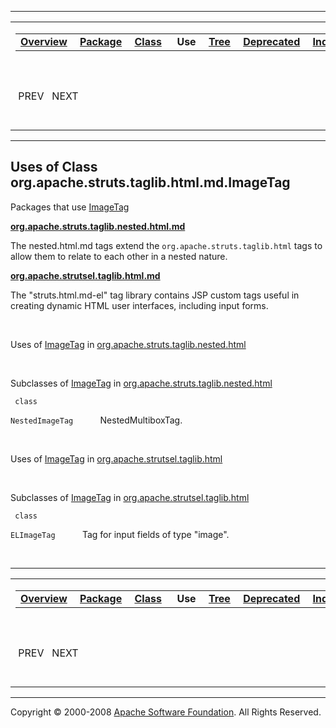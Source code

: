 ------------------------------------------------------------------------

<span id="navbar_top"></span> [](#skip-navbar_top "Skip navigation links")

<table>
<colgroup>
<col width="50%" />
<col width="50%" />
</colgroup>
<tbody>
<tr class="odd">
<td align="left"><span id="navbar_top_firstrow"></span>
<table>
<tbody>
<tr class="odd">
<td align="left"><a href="../../../../../../overview-summary.html.md"><strong>Overview</strong></a> </td>
<td align="left"><a href="../package-summary.html.md"><strong>Package</strong></a> </td>
<td align="left"><a href="../../../../../../org/apache/struts/taglib.html.md/ImageTag.html" title="class in org.apache.struts.taglib.html"><strong>Class</strong></a> </td>
<td align="left"> <strong>Use</strong> </td>
<td align="left"><a href="../package-tree.html.md"><strong>Tree</strong></a> </td>
<td align="left"><a href="../../../../../../deprecated-list.html.md"><strong>Deprecated</strong></a> </td>
<td align="left"><a href="../../../../../../index-all.html.md"><strong>Index</strong></a> </td>
<td align="left"><a href="../../../../../../help-doc.html.md"><strong>Help</strong></a> </td>
</tr>
</tbody>
</table></td>
<td align="left"></td>
</tr>
<tr class="even">
<td align="left"> PREV   NEXT</td>
<td align="left"><a href="../../../../../../index.html.md?org/apache/struts/taglib/html//class-useImageTag.html"><strong>FRAMES</strong></a>    <a href="ImageTag.html"><strong>NO FRAMES</strong></a>    
<a href="../../../../../../allclasses-noframe.html.md"><strong>All Classes</strong></a></td>
</tr>
</tbody>
</table>

<span id="skip-navbar_top"></span>

------------------------------------------------------------------------

**Uses of Class
 org.apache.struts.taglib.html.md.ImageTag**
-----------------------------------------

Packages that use [ImageTag](../../../../../../org/apache/struts/taglib.html.md/ImageTag.html "class in org.apache.struts.taglib.html")

[**org.apache.struts.taglib.nested.html.md**](#org.apache.struts.taglib.nested.html)

The nested.html.md tags extend the `org.apache.struts.taglib.html` tags to allow them to relate to each other in a nested nature. 

[**org.apache.strutsel.taglib.html.md**](#org.apache.strutsel.taglib.html)

The "struts.html.md-el" tag library contains JSP custom tags useful in creating dynamic HTML user interfaces, including input forms. 

 

<span id="org.apache.struts.taglib.nested.html.md"></span>

Uses of [ImageTag](../../../../../../org/apache/struts/taglib.html.md/ImageTag.html "class in org.apache.struts.taglib.html") in [org.apache.struts.taglib.nested.html](../../../../../../org/apache/struts/taglib/nested/html/package-summary.html)

 

Subclasses of [ImageTag](../../../../../../org/apache/struts/taglib.html.md/ImageTag.html "class in org.apache.struts.taglib.html") in [org.apache.struts.taglib.nested.html](../../../../../../org/apache/struts/taglib/nested/html/package-summary.html)

` class`

`NestedImageTag`
           NestedMultiboxTag.

 

<span id="org.apache.strutsel.taglib.html.md"></span>

Uses of [ImageTag](../../../../../../org/apache/struts/taglib.html.md/ImageTag.html "class in org.apache.struts.taglib.html") in [org.apache.strutsel.taglib.html](../../../../../../org/apache/strutsel/taglib/html/package-summary.html)

 

Subclasses of [ImageTag](../../../../../../org/apache/struts/taglib.html.md/ImageTag.html "class in org.apache.struts.taglib.html") in [org.apache.strutsel.taglib.html](../../../../../../org/apache/strutsel/taglib/html/package-summary.html)

` class`

`ELImageTag`
           Tag for input fields of type "image".

 

------------------------------------------------------------------------

<span id="navbar_bottom"></span> [](#skip-navbar_bottom "Skip navigation links")

<table>
<colgroup>
<col width="50%" />
<col width="50%" />
</colgroup>
<tbody>
<tr class="odd">
<td align="left"><span id="navbar_bottom_firstrow"></span>
<table>
<tbody>
<tr class="odd">
<td align="left"><a href="../../../../../../overview-summary.html.md"><strong>Overview</strong></a> </td>
<td align="left"><a href="../package-summary.html.md"><strong>Package</strong></a> </td>
<td align="left"><a href="../../../../../../org/apache/struts/taglib.html.md/ImageTag.html" title="class in org.apache.struts.taglib.html"><strong>Class</strong></a> </td>
<td align="left"> <strong>Use</strong> </td>
<td align="left"><a href="../package-tree.html.md"><strong>Tree</strong></a> </td>
<td align="left"><a href="../../../../../../deprecated-list.html.md"><strong>Deprecated</strong></a> </td>
<td align="left"><a href="../../../../../../index-all.html.md"><strong>Index</strong></a> </td>
<td align="left"><a href="../../../../../../help-doc.html.md"><strong>Help</strong></a> </td>
</tr>
</tbody>
</table></td>
<td align="left"></td>
</tr>
<tr class="even">
<td align="left"> PREV   NEXT</td>
<td align="left"><a href="../../../../../../index.html.md?org/apache/struts/taglib/html//class-useImageTag.html"><strong>FRAMES</strong></a>    <a href="ImageTag.html"><strong>NO FRAMES</strong></a>    
<a href="../../../../../../allclasses-noframe.html.md"><strong>All Classes</strong></a></td>
</tr>
</tbody>
</table>

<span id="skip-navbar_bottom"></span>

------------------------------------------------------------------------

Copyright © 2000-2008 [Apache Software Foundation](http://www.apache.org/). All Rights Reserved.
